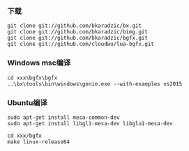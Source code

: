 
### 下载

```
git clone git://github.com/bkaradzic/bx.git
git clone git://github.com/bkaradzic/bimg.git
git clone git://github.com/bkaradzic/bgfx.git
git clone git://github.com/cloudwu/lua-bgfx.git
```

### Windows msc编译

```
cd xxx\bgfx\bgfx
..\bx\tools\bin\windows\genie.exe --with-examples vs2015
```

### Ubuntu编译

```
sudo apt-get install mesa-common-dev
sudo apt-get install libgl1-mesa-dev libglu1-mesa-dev

cd xxx/bgfx
make linux-release64
```

